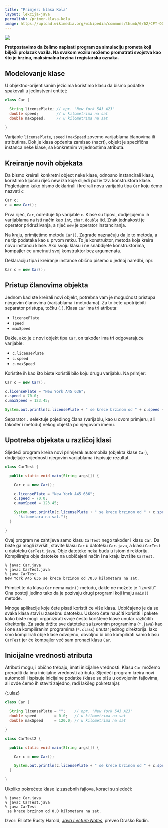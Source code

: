 ```yaml
---
title: "Primjer: klasa Kola"
layout: lekcija-java
permalink: /primer-klasa-kola
image: https://upload.wikimedia.org/wikipedia/commons/thumb/6/62/CPT-OOP-objects_and_classes.svg/800px-CPT-OOP-objects_and_classes.svg.png
---
```


![]({{page.image}})

**Pretpostavimo da želimo napisati program za simulaciju prometa koji bilježi prolazak vozila. Na svakom vozilu možemo promatrati svojstva kao što je brzina, maksimalna brzina i registarska oznaka.**

## Modelovanje klase

U objektno-orijentisanim jezicima koristimo klasu da bismo podatke spakovali u jedinstveni entitet:

```java
class Car {

  String licensePlate; // npr. "New York 543 A23"
  double speed;        // u kilometrima na sat
  double maxSpeed;     // u kilometrima na sat

}
```

Varijable `licensePlate`, `speed` i `maxSpeed` zovemo varijablama članovima ili atributima. Dok je klasa općenita zamisao (nacrt),  objekt je specifična instanca neke klase, sa konkretnim vrijednostima atributa.

## Kreiranje novih objekata

Da bismo kreirali konkretni object neke klase, odnosno instancirali klasu, koristimo ključnu riječ new iza koje slijedi poziv tzv. konstruktora klase. Pogledajmo kako bismo deklarirali i kreirali novu varijablu tipa `Car` koju ćemo nazvati `c`:

```java
Car c;
c = new Car();
```

Prva riječ, `Car`, određuje tip varijable `c`. Klase su tipovi, dodjeljujemo ih varijablama na isti način kao `int`, `char`, `double` itd. Znak jednakosti je operator pridruživanja, a riječ `new` je operator instanciranja.

Na kraju, primijetimo metodu `Car()`. Zagrade naznačuju da je to metoda, a ne tip podataka kao u prvom retku. To je konstruktor, metoda koja kreira novu instancu klase. Ako svoju klasu i ne snabdijete konstruktorima, kompajler će umetnuti svoj konstruktor bez argumenata.

Deklaraciju tipa i kreiranje instance obično pišemo u jednoj naredbi, npr.

```java
Car c = new Car();
```

## Pristup članovima objekta

Jednom kad ste kreirali novi objekt, potrebna vam je mogućnost pristupa njegovim članovima (varijablama i metodama). Za to ćete upotrijebiti separator pristupa, točku (`.`). Klasa `Car` ima tri atributa:

- `licensePlate`
- `speed`
- `maxSpeed`

Dakle, ako je `c` novi objekt tipa `Car`, on također ima tri odgovarajuće varijable:

- `c.licensePlate`
- `c.speed`
- `c.maxSpeed`

Koristite ih kao što biste koristili bilo koju drugu varijablu. Na primjer:

```java
Car c = new Car();

c.licensePlate = "New York A45 636";
c.speed = 70.0;
c.maxSpeed = 123.45;

System.out.println(c.licensePlate + " se krece brzinom od " + c.speed + "kilometara na sat.");
```

Separator `.` selektuje pojedinog člana (varijablu, kao u ovom primjeru, ali također i metodu) nekog objekta po njegovom imenu.

## Upotreba objekata u različoj klasi

Sljedeći program kreira novi primjerak automobila (objekta klase `Car`), dodjeljuje vrijednosti njegovim varijablama i ispisuje rezultat.

```java
class CarTest {

  public static void main(String args[]) {

    Car c = new Car();

    c.licensePlate = "New York A45 636";
    c.speed = 70.0;
    c.maxSpeed = 123.45;

    System.out.println(c.licensePlate + " se krece brzinom od " + c.speed +
      "kilometara na sat.");    
  }

}
```

Ovaj program ne zahtijeva samo klasu `CarTest` nego također i klasu `Car`. Da biste ga mogli izvršiti, stavite klasu `Car` u datoteku `Car.java`, a klasu `CarTest` u datoteku `CarTest.java`. Obje datoteke neka budu u istom direktoriju. Kompilirajte obje datoteke na uobičajeni način i na kraju izvršite `CarTest`.

```
% javac Car.java
% javac CarTest.java
% java CarTest
New York A45 636 se krece brzinom od 70.0 kilometara na sat.
```

Primijetite da klasa `Car` nema `main()` metodu, dakle ne možete je “izvršiti”. Ona postoji jedino tako da je pozivaju drugi programi koji imaju `main()` metode.

Mnoge aplikacije koje ćete pisati koristit će više klasa. Uobičajeno je da se svaka klasa stavi u zasebnu datoteku. Uskoro ćete naučiti koristiti i pakete kako biste mogli organizirati svoje često korištene klase unutar različitih direktorija. Za sada držite sve datoteke sa izvornim programima (`*.java`) kao i one sa kompiliranim programima (`*.class`) unutar jednog direktorija. Iako smo kompilirali obje klase odvojeno, dovoljno bi bilo kompilirati samo klasu `CarTest` jer će kompajler već sam pronaći klasu `Car`.

## Inicijalne vrednosti atributa

Atributi mogu, i obično trebaju, imati inicijalne vrednosti. Klasu `Car` možemo preraditi da ima inicijalne vrednosti atributa. Sljedeći program kreira novi automobil i ispisuje inicijalne podatke (klase se pišu u odvojenim fajlovima, ali ovde ćemo ih staviti zajedno, radi lakšeg pokretanja):

{:.ulaz}
```java
class Car {

  String licensePlate = "";    // npr. "New York 543 A23"
  double speed        = 0.0;   // u kilometrima na sat
  double maxSpeed     = 120.0; // u kilometrima na sat

}

class CarTest2 {

  public static void main(String args[]) {

    Car c = new Car();

    System.out.println(c.licensePlate + " se krece brzinom od " + c.speed + " kilometara na sat.");    
  }

}
```

Ukoliko pokrećete klase iz zasebnih fajlova, koraci su sledeći:

```
% javac Car.java
% javac CarTest.java
% java CarTest
 se krece brzinom od 0.0 kilometara na sat.
```

Izvor: Elliotte Rusty Harold, *[Java Lecture Notes](//www.cafeaulait.org/course/index.html)*, preveo Draško Budin.
